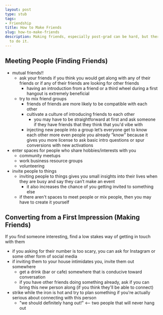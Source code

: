 ```yaml
---
layout: post
type: stub
tags:
- Friendship
title: How to Make Friends
slug: how-to-make-friends
description: Making friends, especially post-grad can be hard, but there are ways
  to do it.
---
```


## Meeting People (Finding Friends)

* mutual friends!!
    * ask your friends if you think you would get along with any of their friends or if any of their friends are looking for other friends
        * having an introduction from a friend or a third wheel during a first hangout is extremely beneficial
    * try to mix friend groups
        * friends of friends are more likely to be compatible with each other
        * cultivate a culture of introducing friends to each other
            * you may have to be straightforward at first and ask someone if they have friends that they think that you'd vibe with
        * injecting new people into a group let’s everyone get to know each other more even people you already “know” because it gives you more license to ask basic intro questions or spur conversions with new activations 
* enter spaces for people who share hobbies/interests with you
    * community meetups
    * work business resource groups
    * volunteering
* invite people to things
    * inviting people to things gives you small insights into their lives when they are busy and say they can’t make an event 
        * it also increases the chance of you getting invited to something else
    * if there aren't spaces to meet people or mix people, then you may have to create it yourself

## Converting from a First Impression (Making Friends)

If you find someone interesting, find a low stakes way of getting in touch with them
* if you asking for their number is too scary, you can ask for Instagram or some other form of social media
* if inviting them to your house intimidates you, invite them out somewhere
    * get a drink (bar or cafe) somewhere that is conducive toward conversation
    * if you have other friends doing something already, ask if you can bring this new person along (if you think they'll be able to connect)
* strike while the iron is hot and try to plan something if you're actually serious about connecting with this person
    * "we should definitely hang out!" <-- two people that will never hang out